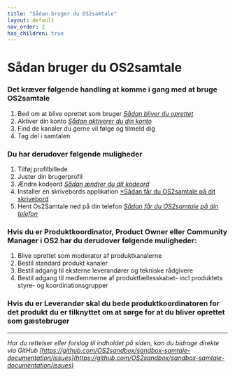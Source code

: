 ```yaml
---
title: "Sådan bruger du OS2samtale"
layout: default
nav_order: 2
has_children: true
---
```


# **Sådan bruger du OS2samtale**

### Det kræver følgende handling at komme i gang med at bruge OS2samtale

1. Bed om at blive oprettet som bruger [*Sådan bliver du oprettet*](oprettelse)
2. Aktiver din konto [*Sådan aktiverer du din konto*](/docs/slutbruger/opstart/aktivering.md)
3. Find de kanaler du gerne vil følge og tilmeld dig
4. Tag del i samtalen

### Du har derudover følgende muligheder 

1. Tilføj profilbillede 
2. Juster din brugerprofil  
3. Ændre kodeord [*Sådan ændrer du dit kodeord*][kodeord]
4. Installer en skrivebords applikation [*Sådan får du OS2samtale på dit skrivebord][skrivebord]
5. Hent Os2Samtale ned på din telefon  [*Sådan får du OS2samtale på din telefon*][telefon]

  
### Hvis du er Produktkoordinator, Product Owner eller Community Manager i OS2 har du derudover følgende muligheder:

1. Blive oprettet som moderator af produktkanalerne
2. Bestil standard produkt kanaler
3. Bestil adgang til eksterne leverandører  og tekniske rådgivere
4. Bestil adgang til medlemmerne af produktfællesskabet- incl produktets styre- og koordinationsgrupper

### Hvis du er Leverandør  skal du bede produktkoordinatoren for det produkt du er tilknyttet om at sørge for at du bliver oprettet som gæstebruger


[telefon]: (/docs/slutbruger/opstart/på_telefon.md)
[oprettelse]: /docs/slutbruger/opstart/oprettelse.md
[aktivering]: /docs/slutbruger/opstart/aktivering.md
[kodeord]: /docs/slutbruger/konfiguration/ændre_kodeord.md
[skrivebord]: /docs/slutbruger/opstart/på_skrivebordet.md

***

*Har du rettelser eller forslag til indholdet på siden, kan du bidrage direkte via GitHub [https://github.com/OS2sandbox/sandbox-samtale-documentation/issues](https://github.com/OS2sandbox/sandbox-samtale-documentation/issues)*
